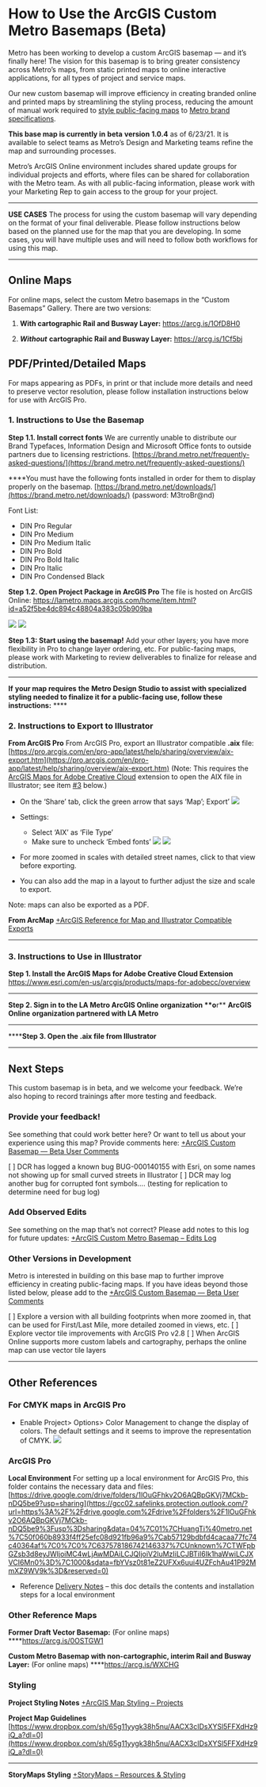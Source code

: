 # How to Use the ArcGIS Custom Metro Basemaps (Beta)
Metro has been working to develop a custom ArcGIS basemap — and it’s finally here! The vision for this basemap is to bring greater consistency across Metro’s maps, from static printed maps to online interactive applications, for all types of project and service maps. 

Our new custom basemap will improve efficiency in creating branded online and printed maps by streamlining the styling process, reducing the amount of manual work required to [style public-facing maps](https://www.dropbox.com/s/819q9y3ncffxxkn/21-2363_Project_Map_Style_Sheet_2021_May12.pdf?dl=0) to [Metro brand specifications](http://brand.metro.net).

**This base map is currently in** **beta** **version** **1.0.4** as of 6/23/21. It is available to select teams as Metro’s Design and Marketing teams refine the map and surrounding processes.

Metro’s ArcGIS Online environment includes shared update groups for individual projects and efforts, where files can be shared for collaboration with the Metro team. As with all public-facing information, please work with your Marketing Rep to gain access to the group for your project. 


----------


**USE CASES**
The process for using the custom basemap will vary depending on the format of your final deliverable. Please follow instructions below based on the planned use for the map that you are developing. In some cases, you will have multiple uses and will need to follow both workflows for using this map.
****
## Online Maps

For online maps, select the custom Metro basemaps in the “Custom Basemaps” Gallery. There are two versions:


1. **With cartographic Rail and Busway Layer:** https://arcg.is/1OfD8H0


2. ***Without*** **cartographic Rail and Busway Layer:** https://arcg.is/1Cf5bj



## PDF/Printed/Detailed Maps

For maps appearing as PDFs, in print or that include more details and need to preserve vector resolution, please follow installation instructions below for use with ArcGIS Pro.


### 1. Instructions to Use the Basemap

**Step 1.1. Install correct fonts**
We are currently unable to distribute our Brand Typefaces, Information Design and Microsoft Office fonts to outside partners due to licensing restrictions.
[https://brand.metro.net/frequently-asked-questions/](https://brand.metro.net/frequently-asked-questions/)

****You must have the following fonts installed in order for them to display properly on the basemap. [https://brand.metro.net/downloads/](https://brand.metro.net/downloads/) (password: M3troBr@nd)

Font List:

- DIN Pro Regular
- DIN Pro Medium
- DIN Pro Medium Italic
- DIN Pro Bold
- DIN Pro Bold Italic
- DIN Pro Italic
- DIN Pro Condensed Black 


**Step 1.2. Open Project Package in ArcGIS Pro**
The file is hosted on ArcGIS Online:
https://lametro.maps.arcgis.com/home/item.html?id=a52f5be4dc894c48804a383c05b909ba

![](https://paper-attachments.dropbox.com/s_215F0156F7DACE998841D053A078647E235E3C533F0C8A40D4778FD94B2BDD4A_1624040086399_image.png)
![](https://paper-attachments.dropbox.com/s_215F0156F7DACE998841D053A078647E235E3C533F0C8A40D4778FD94B2BDD4A_1624040390123_image.png)


**Step 1.3: Start using the basemap!** 
Add your other layers; you have more flexibility in Pro to change layer ordering, etc.
For public-facing maps, please work with Marketing to review deliverables to finalize for release and distribution.


----------


**If** **your map requires** **the** **Metro Design Studio to assist with specialized styling needed to finalize it for a public-facing use, follow these instructions:**  ****

### 2. Instructions to Export to Illustrator

**From ArcGIS Pro**
From ArcGIS Pro, export an Illustrator compatible **.aix** file:
[https://pro.arcgis.com/en/pro-app/latest/help/sharing/overview/aix-export.htm](https://pro.arcgis.com/en/pro-app/latest/help/sharing/overview/aix-export.htm)
(Note: This requires the [ArcGIS Maps for Adobe Creative Cloud](https://links.esri.com/agol-help/m4cc/aix-files) extension to open the AIX file in Illustrator; see item [#3](https://paper.dropbox.com/doc/How-to-Use-the-ArcGIS-Custom-Metro-Basemaps--BM6Zs9F4195Ss6WK~Vcc8Tp1Ag-Be2QZfJXXMcAs7vr3D9IU#:uid=858638540131597640420833&h2=3.-Instructions-to-Use-in-Illu) below.)


- On the ‘Share’ tab, click the green arrow that says ‘Map’; Export’
![](https://paper-attachments.dropbox.com/s_215F0156F7DACE998841D053A078647E235E3C533F0C8A40D4778FD94B2BDD4A_1624046757076_image.png)

- Settings:
    - Select ‘AIX’ as ‘File Type’
    - Make sure to uncheck ‘Embed fonts’
![](https://paper-attachments.dropbox.com/s_215F0156F7DACE998841D053A078647E235E3C533F0C8A40D4778FD94B2BDD4A_1624046790233_image.png)
![](https://paper-attachments.dropbox.com/s_215F0156F7DACE998841D053A078647E235E3C533F0C8A40D4778FD94B2BDD4A_1624062345047_Screen+Shot+2021-06-18+at+5.23.50+PM.png)



- For more zoomed in scales with detailed street names, click to that view before exporting. 
- You can also add the map in a layout to further adjust the size and scale to export.

Note: maps can also be exported as a PDF. 


**From ArcMap**
[+ArcGIS Reference for Map and Illustrator Compatible Exports](https://paper.dropbox.com/doc/ArcGIS-Reference-for-Map-and-Illustrator-Compatible-Exports-pQiPdEGc3IZ6veDC5XzYX) 


----------


### 3. Instructions to Use in Illustrator

**Step 1. Install the ArcGIS Maps for Adobe Creative Cloud Extension**
https://www.esri.com/en-us/arcgis/products/maps-for-adobecc/overview
****
******Step 2.** **Sign in to the** **LA Metro ArcGIS Online organization** **o****r** **ArcGIS Online** **organization partnered with LA Metro**
****
******Step 3. Open the .aix file from Illustrator**


----------



## Next Steps

This custom basemap is in beta, and we welcome your feedback. We’re also hoping to record trainings after more testing and feedback.

### Provide your feedback! 

See something that could work better here? Or want to tell us about your experience using this map? Provide comments here: [+ArcGIS Custom Basemap — Beta User Comments](https://paper.dropbox.com/doc/ArcGIS-Custom-Basemap-Beta-User-Comments-bGqZEBJDUpehFGonN0h45) 

[ ] DCR has logged a known bug BUG-000140155 with Esri, on some names not showing up for small curved streets in Illustrator
[ ] DCR may log another bug for corrupted font symbols…. (testing for replication to determine need for bug log)
### Add Observed Edits

See something on the map that’s not correct? Please add notes to this log for future updates: [+ArcGIS Custom Metro Basemap – Edits Log](https://paper.dropbox.com/doc/ArcGIS-Custom-Metro-Basemap-Edits-Log-sdMzVAgnRPZd4RZkKrTSD) 

### Other Versions in Development

Metro is interested in building on this base map to further improve efficiency in creating public-facing maps. If you have ideas beyond those listed below, please add to the [+ArcGIS Custom Basemap — Beta User Comments](https://paper.dropbox.com/doc/ArcGIS-Custom-Basemap-Beta-User-Comments-bGqZEBJDUpehFGonN0h45) 

[ ] Explore a version with all building footprints when more zoomed in, that can be used for First/Last Mile, more detailed zoomed in views, etc.
[ ] Explore vector tile improvements with ArcGIS Pro v2.8
[ ] When ArcGIS Online supports more custom labels and cartography, perhaps the online map can use vector tile layers


----------


## Other References


### For CMYK maps in ArcGIS Pro
- Enable Project> Options> Color Management to change the display of colors. The default settings and it seems to improve the representation of CMYK.
![](https://paper-attachments.dropbox.com/s_AEC04767EAD9A01D3D25F2F6D40F733D073A137777BD46ACBF276FCBBF5B6750_1624056266917_color_mgmt.png)



### ArcGIS Pro

**Local Environment**
For setting up a local environment for ArcGIS Pro, this folder contains the necessary data and files: [https://drive.google.com/drive/folders/1lOuGFhkv2O6AQBpGKVj7MCkb-nDQ5be9?usp=sharing](https://gcc02.safelinks.protection.outlook.com/?url=https%3A%2F%2Fdrive.google.com%2Fdrive%2Ffolders%2F1lOuGFhkv2O6AQBpGKVj7MCkb-nDQ5be9%3Fusp%3Dsharing&data=04%7C01%7CHuangTi%40metro.net%7C50f060b8933f4ff25efc08d921fb96a9%7Cab57129bdbfd4cacaa77fc74c40364af%7C0%7C0%7C637578186742146337%7CUnknown%7CTWFpbGZsb3d8eyJWIjoiMC4wLjAwMDAiLCJQIjoiV2luMzIiLCJBTiI6Ik1haWwiLCJXVCI6Mn0%3D%7C1000&sdata=fbYVsz0t81eZ2UFXx6uui4UZFchAu41P92MmXZ9WV9k%3D&reserved=0)

- Reference [Delivery Notes](https://gcc02.safelinks.protection.outlook.com/?url=https%3A%2F%2Fdocs.google.com%2Fdocument%2Fd%2F1juxdNZkkbSfftUJZ1KwIzl6NVkxOnI2x9oT_CqM_HR4%2Fedit%3Fusp%3Dsharing&data=04%7C01%7CHuangTi%40metro.net%7C50f060b8933f4ff25efc08d921fb96a9%7Cab57129bdbfd4cacaa77fc74c40364af%7C0%7C0%7C637578186742156223%7CUnknown%7CTWFpbGZsb3d8eyJWIjoiMC4wLjAwMDAiLCJQIjoiV2luMzIiLCJBTiI6Ik1haWwiLCJXVCI6Mn0%3D%7C1000&sdata=h3J3Iq%2FvbJpVUjzzZ3jagqt3CuGn7wbhQoLVVL5YTFk%3D&reserved=0) – this doc details the contents and installation steps for a local environment



### Other Reference Maps

**Former Draft Vector Basemap:**
(For online maps)
****https://arcg.is/0OSTGW1

**Custom Metro Basemap with non-cartographic, interim Rail and Busway Layer:**
(For online maps)
****https://arcg.is/WXCHG



### Styling

**Project Styling Notes**
[+ArcGIS Map Styling – Projects](https://paper.dropbox.com/doc/ArcGIS-Map-Styling-Projects-kRhsM17SNSh8pduhk1dio) 

**Project Map Guidelines**
[https://www.dropbox.com/sh/65g11yygk38h5nu/AACX3cIDsXYSl5FFXdHz9iQ_a?dl=0](https://www.dropbox.com/sh/65g11yygk38h5nu/AACX3cIDsXYSl5FFXdHz9iQ_a?dl=0)
****
**StoryMaps Styling**
[+StoryMaps – Resources & Styling](https://paper.dropbox.com/doc/StoryMaps-Resources-Styling-mMqPVIz3dFySjNH7pd0R3) 


